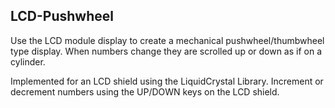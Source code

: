 ## LCD-Pushwheel

Use the LCD module display to create a mechanical pushwheel/thumbwheel type display. When numbers change they are scrolled up or down as if on a cylinder.

Implemented for an LCD shield using the LiquidCrystal Library. Increment or decrement numbers using the UP/DOWN keys on the LCD shield.
